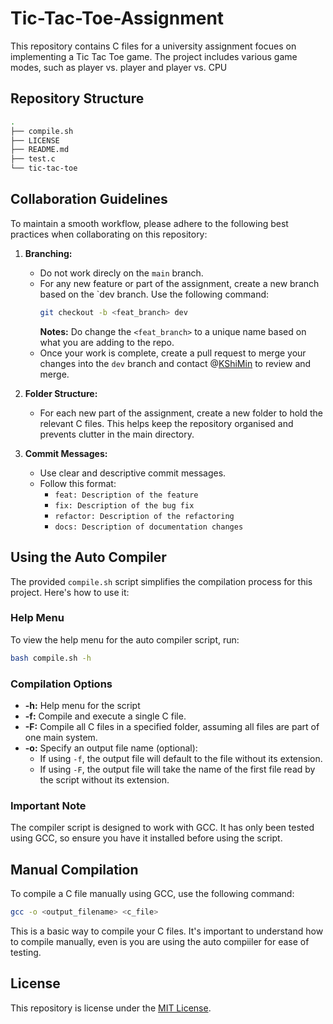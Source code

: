 # Tic-Tac-Toe-Assignment
This repository contains C files for a university assignment focues on implementing a Tic Tac Toe game. The project includes various game modes, such as player vs. player and player vs. CPU

## Repository Structure 
``` bash
.
├── compile.sh
├── LICENSE
├── README.md
├── test.c
└── tic-tac-toe
```

## Collaboration Guidelines 
To maintain a smooth workflow, please adhere to the following best practices when collaborating on this repository: 

1. **Branching:**
    - Do not work direcly on the `main` branch.
    - For any new feature or part of the assignment, create a new branch based on the `dev branch. Use the following command: 
        ```bash 
        git checkout -b <feat_branch> dev
        ```
        **Notes:** Do change the `<feat_branch>` to a unique name based on what you are adding to the repo. 
    - Once your work is complete, create a pull request to merge your changes into the `dev` branch and contact @[KShiMin](https://github.com/KShiMin) to review and merge.

2. **Folder Structure:**
    - For each new part of the assignment, create a new folder to hold the relevant C files. This helps keep the repository organised and prevents clutter in the main directory.

3. **Commit Messages:**
    - Use clear and descriptive commit messages. 
    - Follow this format: 
        - `feat: Description of the feature`
        - `fix: Description of the bug fix`
        - `refactor: Description of the refactoring`
        - `docs: Description of documentation changes`

## Using the Auto Compiler 
The provided `compile.sh` script simplifies the compilation process for this project. Here's how to use it:

### Help Menu
To view the help menu for the auto compiler script, run: 
```bash
bash compile.sh -h
```

### Compilation Options
- **-h:** Help menu for the script
- **-f:** Compile and execute a single C file.
- **-F:** Compile all C files in a specified folder, assuming all files are part of one main system.
- **-o:** Specify an output file name (optional):
    - If using `-f`, the output file will default to the file without its extension.
    - If using `-F`, the output file will take the name of the first file read by the script without its extension.

### Important Note
The compiler script is designed to work with GCC. It has only been tested using GCC, so ensure you have it installed before using the script.

## Manual Compilation
To compile a C file manually using GCC, use the following command: 
```bash
gcc -o <output_filename> <c_file>
```
This is a basic way to compile your C files. It's important to understand how to compile manually, even is you are using the auto compiiler for ease of testing.

## License 
This repository is license under the [MIT License](https://github.com/KShiMin/Nursey-Tic-Tac-Toe/blob/dev/LICENSE).